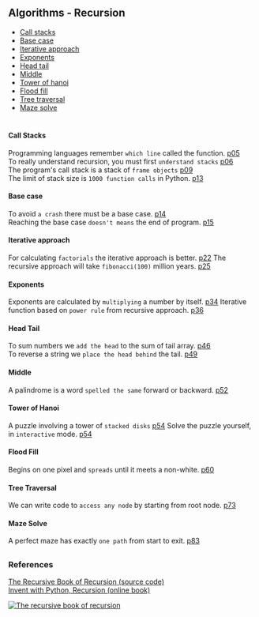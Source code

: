 ## Algorithms - Recursion

- [Call stacks](#call-stacks) 
- [Base case](#base-case) 
- [Iterative approach](#iterative-approach) 
- [Exponents](#exponents)
- [Head tail](#head-tail) 
- [Middle](#middle)
- [Tower of hanoi](#tower-of-hanoi)  
- [Flood fill](#flood-fill) 
- [Tree traversal](#tree-traversal)  
- [Maze solve](#maze-solve)  

#

#### Call Stacks
Programming languages remember `which line` called the function.    [p05](./01_call_stacks/line_remembering.py)  
To really understand recursion, you must first `understand stacks`  [p06](./01_call_stacks/lifo_lists.py)  
The program's call stack is a stack of `frame objects`              [p09](./01_call_stacks/frame_objects.py)  
The limit of stack size is `1000 function calls` in Python.         [p13](./01_call_stacks/stack_overflow.py)  

#### Base case 
To avoid `a crash` there must be a base case.                       [p14](./02_base_case/base_case.py)  
Reaching the base case `doesn't means` the end of program.          [p15](./02_base_case/before_after.py) 

#### Iterative approach
For calculating `factorials` the iterative approach is better.      [p22](./03_iterative_approach/factorial_number.py) 
The recursive approach will take `fibonacci(100)` million years.    [p25](./03_iterative_approach/fibonacci_sequence.py) 

#### Exponents
Exponents are calculated by `multiplying` a number by itself.       [p34](./04_exponents/calculating_exponents.py) 
Iterative function based on `power rule` from recursive approach.   [p36](./04_exponents/recursive_insights.py)  

#### Head Tail
To sum numbers we `add the head` to the sum of tail array.          [p46](./05_head_tail/sum_numbers.py)  
To reverse a string we `place the head behind` the tail.            [p49](./05_head_tail/reverse_strings.py)  

#### Middle
A palindrome is a word `spelled the same` forward or backward.      [p52](./06_palindrome/palindrome.py) 

#### Tower of Hanoi
A puzzle involving a tower of `stacked disks`                       [p54](./07_tower_of_hanoi/tower_of_hanoi.py) 
Solve the puzzle yourself, in `interactive` mode.                   [p54](./07_tower_of_hanoi/tower_of_hanoi2_play.py) 

#### Flood Fill
Begins on one pixel and `spreads` until it meets a non-white.       [p60](./08_flood_fill/flood_fill.py) 

#### Tree Traversal
We can write code to `access any node` by starting from root node.  [p73](./09_tree_traversal/tree_traversal.py) 

#### Maze Solve
A perfect maze has exactly `one path` from start to exit.           [p83](./10_maze_solve/maze_solve.py) 


##


### References

[The Recursive Book of Recursion (source code)](https://github.com/asweigart/the-recursive-book-of-recursion)  
[Invent with Python, Recursion (online book)](https://inventwithpython.com/recursion/)

[![The recursive book of recursion](https://www.minte9.com/lib/images/references/book_recursion.png)](https://www.amazon.com/gp/product/B09BKL34VL)
